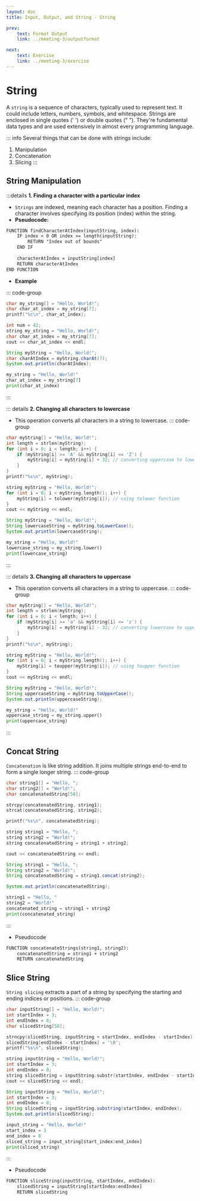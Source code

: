 ```yaml
---
layout: doc
title: Input, Output, and String - String

prev:
    text: Format Output
    link: ../meeting-3/outputformat

next:
    text: Exercise
    link: ../meeting-3/exercise
---
```


# String
A `string` is a sequence of characters, typically used to represent text. It could include letters, numbers, symbols, and whitespace. Strings are enclosed in single quotes (' ') or double quotes (" "). They're fundamental data types and are used extensively in almost every programming language.  

::: info Several things that can be done with strings include:
1. Manipulation
2. Concatenation
3. Slicing
:::

## String Manipulation
:::details __1. Finding a character with a particular index__
- `Strings` are indexed, meaning each character has a position. Finding a character involves specifying its position (index) within the string.
- __Pseudocode:__
```txt
FUNCTION findCharacterAtIndex(inputString, index):
    IF index < 0 OR index >= length(inputString):
        RETURN "Index out of bounds"
    END IF
    
    characterAtIndex = inputString[index]
    RETURN characterAtIndex
END FUNCTION
```
- __Example__

::: code-group
```c [C]
char my_string[] = "Hello, World!";
char char_at_index = my_string[7];
printf("%c\n", char_at_index);
```
```c++ [C++]
int num = 42;
string my_string = "Hello, World!";
char char_at_index = my_string[7];
cout << char_at_index << endl;
```
```java [Java]
String myString = "Hello, World!";
char charAtIndex = myString.charAt(7);
System.out.println(charAtIndex);
```
```python [Python]
my_string = "Hello, World!"
char_at_index = my_string[7]
print(char_at_index)
```
:::

::: details __2. Changing all characters to lowercase__
- This operation converts all characters in a string to lowercase.
::: code-group
```c [C]
char myString[] = "Hello, World!";
int length = strlen(myString); 
for (int i = 0; i < length; i++) {
    if (myString[i] >= 'A' && myString[i] <= 'Z') {
        myString[i] = myString[i] + 32; // converting uppercase to lowercase in ASCII
    }
}
printf("%s\n", myString);
```
```c++ [C++]
string myString = "Hello, World!";
for (int i = 0; i < myString.length(); i++) {
    myString[i] = tolower(myString[i]); // using tolower function
}
cout << myString << endl;
```
```java [Java]
String myString = "Hello, World!";
String lowercaseString = myString.toLowerCase();
System.out.println(lowercaseString);
```
```python [Python]
my_string = "Hello, World!"
lowercase_string = my_string.lower()
print(lowercase_string)
```
:::

::: details __3. Changing all characters to uppercase__
- This operation converts all characters in a string to uppercase.
::: code-group
```c [C]
char myString[] = "Hello, World!";
int length = strlen(myString);
for (int i = 0; i < length; i++) {
    if (myString[i] >= 'a' && myString[i] <= 'z') {
        myString[i] = myString[i] - 32; // converting lowercase to uppercase in ASCII
    }
}
printf("%s\n", myString);
```
```c++ [C++]
string myString = "Hello, World!";
for (int i = 0; i < myString.length(); i++) {
    myString[i] = toupper(myString[i]); // using toupper function
}
cout << myString << endl;
```
```java [Java]
String myString = "Hello, World!";
String uppercaseString = myString.toUpperCase();
System.out.println(uppercaseString);
```
```python [Python]
my_string = "Hello, World!"
uppercase_string = my_string.upper()
print(uppercase_string)
```
:::

## Concat String
`Concatenation` is like string addition. It joins multiple strings end-to-end to form a single longer string.
::: code-group
```c [C]
char string1[] = "Hello, ";
char string2[] = "World!";
char concatenatedString[50];

strcpy(concatenatedString, string1);
strcat(concatenatedString, string2);

printf("%s\n", concatenatedString);
```
```c++ [C++]
string string1 = "Hello, ";
string string2 = "World!";
string concatenatedString = string1 + string2;

cout << concatenatedString << endl;
```
```java [Java]
String string1 = "Hello, ";
String string2 = "World!";
String concatenatedString = string1.concat(string2);

System.out.println(concatenatedString);
```
```python [Python]
string1 = "Hello, "
string2 = "World!"
concatenated_string = string1 + string2
print(concatenated_string)
```
:::
- Pseudocode
``` txt
FUNCTION concatenateStrings(string1, string2):
    concatenatedString = string1 + string2
    RETURN concatenatedString
```

## Slice String
`String slicing` extracts a part of a string by specifying the starting and ending indices or positions.
::: code-group
```c [C]
char inputString[] = "Hello, World!";
int startIndex = 3;
int endIndex = 8;
char slicedString[50];

strncpy(slicedString, inputString + startIndex, endIndex - startIndex);
slicedString[endIndex - startIndex] = '\0';
printf("%s\n", slicedString);
```
```c++ [C++]
string inputString = "Hello, World!";
int startIndex = 3;
int endIndex = 8;
string slicedString = inputString.substr(startIndex, endIndex - startIndex);
cout << slicedString << endl;
```
```java [Java]
String inputString = "Hello, World!";
int startIndex = 3;
int endIndex = 8;
String slicedString = inputString.substring(startIndex, endIndex);
System.out.println(slicedString);
```
```python [Python]
input_string = "Hello, World!"
start_index = 3
end_index = 8
sliced_string = input_string[start_index:end_index]
print(sliced_string)
```
:::
- Pseudocode
```txt
FUNCTION sliceString(inputString, startIndex, endIndex):
    slicedString = inputString[startIndex:endIndex]
    RETURN slicedString
```
